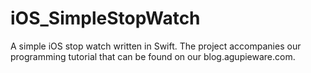 # iOS_SimpleStopWatch
A simple iOS stop watch written in Swift. The project accompanies our programming tutorial that can be found on our blog.agupieware.com.
